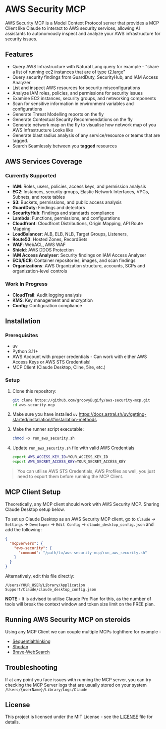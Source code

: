 # AWS Security MCP

AWS Security MCP is a Model Context Protocol server that provides a MCP Client like Claude to interact to AWS security services, allowing AI assistants to autonomously inspect and analyze your AWS infrastructure for security issues.

## Features

* Query AWS Infrastructure with Natural Lang query for example - "share a list of running ec2 instances that are of type t2.large"
* Query security findings from GuardDuty, SecurityHub, and IAM Access Analyzer
* List and inspect AWS resources for security misconfigurations
* Analyze IAM roles, policies, and permissions for security issues
* Examine EC2 instances, security groups, and networking components
* Scan for sensitive information in environment variables and configurations
* Generate Threat Modelling reports on the fly
* Generate Contextual Security Recommendations on the fly
* Generate network map on the fly to visualise how network map of you AWS Infrastructure Looks like
* Generate blast radius analysis of any service/resource or teams that are tagged.
* Search Seamlessly between you **tagged** resources

## AWS Services Coverage

### Currently Supported

- **IAM**: Roles, users, policies, access keys, and permission analysis
- **EC2**: Instances, security groups, Elastic Network Interfaces, VPCs, Subnets, and route tables
- **S3**: Buckets, permissions, and public access analysis
- **GuardDuty**: Findings and detectors
- **SecurityHub**: Findings and standards compliance
- **Lambda**: Functions, permissions, and configurations
- **Cloudfront**: Cloudfront Distributions, Origin Mapping, API Route Mapping
- **LoadBalancer**: ALB, ELB, NLB, Target Groups, Listeners,
- **Route53**: Hosted Zones, RecordSets
- **WAF**: WebACL, AWS WAF
- **Shield**: AWS DDOS Protection
- **IAM Access Analyser**: Security findings on IAM Access Analyser
- **ECS/ECR**: Container repositories, images, and scan findings
- **Organizations**: AWS Organization structure, accounts, SCPs and organization-level controls

### Work In Progress

- **CloudTrail**: Audit logging analysis
- **KMS**: Key management and encryption
- **Config**: Configuration compliance

## Installation

### Prerequisites

* uv
* Python 3.11+
* AWS Account with proper credentials - Can work with either AWS Access Keys or AWS STS Credentials!
* MCP Client (Claude Desktop, Cline, 5ire, etc.)

### Setup

1. Clone this repository:
   ```bash
   git clone https://github.com/groovyBugify/aws-security-mcp.git
   cd aws-security-mcp
   ```
2. Make sure you have installed `uv` https://docs.astral.sh/uv/getting-started/installation/#installation-methods

2. Make the runner script executable:
   ```bash
   chmod +x run_aws_security.sh
   ```
3. Update `run_aws_security.sh` file with valid AWS Credentials 
    ```bash
    export AWS_ACCESS_KEY_ID=YOUR_ACCESS_KEY_ID
    export AWS_SECRET_ACCESS_KEY=YOUR_SECRET_ACCESS_KEY
    ```

> You can utilise AWS STS Credentials, AWS Profiles as well, you just need to export them before running the MCP Client.

## MCP Client Setup

Theoretically, any MCP client should work with AWS Security MCP. Sharing Claude Desktop setup below.

To set up Claude Desktop as an AWS Security MCP client, go to `Claude` -> `Settings` -> `Developer` -> `Edit Config` -> `claude_desktop_config.json` and add the following:

```json
{
  "mcpServers": {
    "aws-security": {
      "command": "/path/to/aws-security-mcp/run_aws_security.sh"
    }
  }
}
```

Alternatively, edit this file directly:
```
/Users/YOUR_USER/Library/Application Support/Claude/claude_desktop_config.json
```

**NOTE** - It is advised to utilise Claude Pro Plan for this, as the number of tools will break the context window and token size limit on the FREE plan. 

## Running AWS Security MCP on steroids

Using any MCP Client we can couple multiple MCPs toghthere for example - 

*   [Sequentialthinking](https://github.com/modelcontextprotocol/servers/tree/main/src/sequentialthinking)
*   [Shodan](https://github.com/BurtTheCoder/mcp-shodan)
*   [Brave-WebSearch](https://github.com/modelcontextprotocol/servers/tree/main/src/brave-search)

## Troubleshooting

If at any point you face issues with running the MCP server, you can try checking the MCP Server logs that are usually stored on your system `/Users/{userName}/Library/Logs/Claude`

## License

This project is licensed under the MIT License - see the [LICENSE](LICENSE) file for details. 
